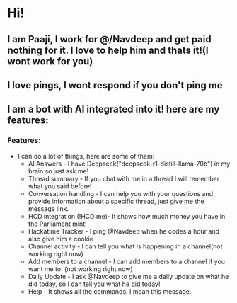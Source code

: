# Hi!
## I am Paaji, I work for @/Navdeep and get paid nothing for it. I love to help him and thats it!(I wont work for you)
## I love pings, I wont respond if you don't ping me 
## I am a bot with AI integrated into it! here are my features:
### Features:
- I can do a lot of things, here are some of them:
    - AI Answers - I have Deepseek("deepseek-r1-distill-llama-70b") in my brain so just ask me!
    - Thread summary - If you chat with me in a thread I will remember what you said before!
    - Conversation handling - I can help you with your questions and provide information about a specific thread, just give me the message link.
    - HCD integration (!HCD me)- It shows how much money you have in the Parliament mint!
    - Hackatime Tracker - I ping @Navdeep when he codes a hour and also give him a cookie
    - Channel activity - I can tell you what is happening in a channel(not working right now)
    - Add members to a channel - I can add members to a channel if you want me to. (not working right now)
    - Daily Update - I ask @Navdeep to give me a daily update on what he did today, so I can tell you what he did today!
    - Help - It shows all the commands, I mean this message.